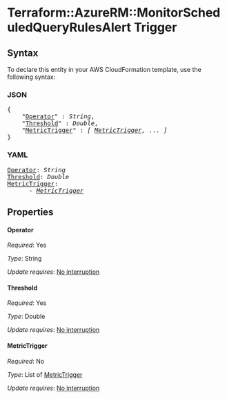 # Terraform::AzureRM::MonitorScheduledQueryRulesAlert Trigger

## Syntax

To declare this entity in your AWS CloudFormation template, use the following syntax:

### JSON

<pre>
{
    "<a href="#operator" title="Operator">Operator</a>" : <i>String</i>,
    "<a href="#threshold" title="Threshold">Threshold</a>" : <i>Double</i>,
    "<a href="#metrictrigger" title="MetricTrigger">MetricTrigger</a>" : <i>[ <a href="trigger-metrictrigger.md">MetricTrigger</a>, ... ]</i>
}
</pre>

### YAML

<pre>
<a href="#operator" title="Operator">Operator</a>: <i>String</i>
<a href="#threshold" title="Threshold">Threshold</a>: <i>Double</i>
<a href="#metrictrigger" title="MetricTrigger">MetricTrigger</a>: <i>
      - <a href="trigger-metrictrigger.md">MetricTrigger</a></i>
</pre>

## Properties

#### Operator

_Required_: Yes

_Type_: String

_Update requires_: [No interruption](https://docs.aws.amazon.com/AWSCloudFormation/latest/UserGuide/using-cfn-updating-stacks-update-behaviors.html#update-no-interrupt)

#### Threshold

_Required_: Yes

_Type_: Double

_Update requires_: [No interruption](https://docs.aws.amazon.com/AWSCloudFormation/latest/UserGuide/using-cfn-updating-stacks-update-behaviors.html#update-no-interrupt)

#### MetricTrigger

_Required_: No

_Type_: List of <a href="trigger-metrictrigger.md">MetricTrigger</a>

_Update requires_: [No interruption](https://docs.aws.amazon.com/AWSCloudFormation/latest/UserGuide/using-cfn-updating-stacks-update-behaviors.html#update-no-interrupt)

